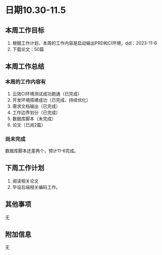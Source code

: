 # 日期10.30-11.5

## 本周工作目标

1. 根据工作计划，本周的工作内容是启动输出PRD和CI环境，ddl：2023-11-6
2. 下载论文：50篇

## 本周工作总结

### 本周的工作内容有

1. 云效CI环境测试成功跑通（已完成）
2. 开发环境搭建成功（已完成、持续优化）
3. 需求文档输出（已完成）
4. 工作边界划分（已完成）
5. 数据库脚本（未完成）
6. 论文（已阅2篇）

### 尚未完成

数据库脚本还差两个，预计11-6完成。

## 下周工作计划

1. 阅读相关论文
2. 毕设后端相关编码工作。

## 其他事项

无

## 附加信息

无